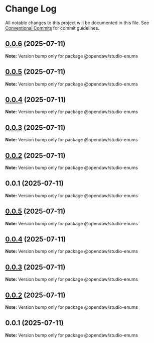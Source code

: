 # Change Log

All notable changes to this project will be documented in this file.
See [Conventional Commits](https://conventionalcommits.org) for commit guidelines.

## [0.0.6](https://github.com/andremichelle/openDAW/compare/@opendaw/studio-enums@0.0.5...@opendaw/studio-enums@0.0.6) (2025-07-11)

**Note:** Version bump only for package @opendaw/studio-enums

## [0.0.5](https://github.com/andremichelle/openDAW/compare/@opendaw/studio-enums@0.0.4...@opendaw/studio-enums@0.0.5) (2025-07-11)

**Note:** Version bump only for package @opendaw/studio-enums

## [0.0.4](https://github.com/andremichelle/openDAW/compare/@opendaw/studio-enums@0.0.3...@opendaw/studio-enums@0.0.4) (2025-07-11)

**Note:** Version bump only for package @opendaw/studio-enums

## [0.0.3](https://github.com/andremichelle/openDAW/compare/@opendaw/studio-enums@0.0.2...@opendaw/studio-enums@0.0.3) (2025-07-11)

**Note:** Version bump only for package @opendaw/studio-enums

## [0.0.2](https://github.com/andremichelle/openDAW/compare/@opendaw/studio-enums@0.0.1...@opendaw/studio-enums@0.0.2) (2025-07-11)

**Note:** Version bump only for package @opendaw/studio-enums

## 0.0.1 (2025-07-11)

**Note:** Version bump only for package @opendaw/studio-enums

## [0.0.5](https://github.com/andremichelle/opendaw-turbo/compare/@opendaw/studio-enums@0.0.4...@opendaw/studio-enums@0.0.5) (2025-07-11)

**Note:** Version bump only for package @opendaw/studio-enums

## [0.0.4](https://github.com/andremichelle/opendaw-turbo/compare/@opendaw/studio-enums@0.0.3...@opendaw/studio-enums@0.0.4) (2025-07-11)

**Note:** Version bump only for package @opendaw/studio-enums

## [0.0.3](https://github.com/andremichelle/opendaw-turbo/compare/@opendaw/studio-enums@0.0.2...@opendaw/studio-enums@0.0.3) (2025-07-11)

**Note:** Version bump only for package @opendaw/studio-enums

## [0.0.2](https://github.com/andremichelle/opendaw-turbo/compare/@opendaw/studio-enums@0.0.1...@opendaw/studio-enums@0.0.2) (2025-07-11)

**Note:** Version bump only for package @opendaw/studio-enums

## 0.0.1 (2025-07-11)

**Note:** Version bump only for package @opendaw/studio-enums
